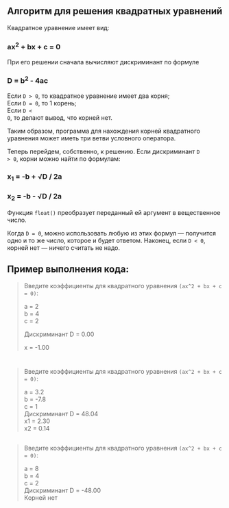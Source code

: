 ## Алгоритм для решения квадратных уравнений
Квадратное уравнение имеет вид:

### ax<sup>2</sup> + bx + c = 0

При его решении сначала вычисляют дискриминант по формуле

### D = b<sup>2</sup> - 4ac

Если <code>D > 0</code>, то квадратное уравнение имеет два корня;<br>
Если <code>D = 0</code>, то 1 корень;<br>
Если <code>D < 0</code>, то делают вывод, что корней нет.

Таким образом, программа для нахождения корней квадратного 
уравнения может иметь три ветви условного оператора.

Теперь перейдем, собственно, к решению. 
Если дискриминант <code>D > 0</code>, корни можно найти по формулам:
### x<sub>1</sub> = -b + √D / 2a
### x<sub>2</sub> = -b - √D / 2a


Функция <code>float()</code> преобразует переданный ей аргумент в вещественное число.

Когда <code>D = 0</code>, можно использовать любую из этих формул — получится 
одно и то же число, которое и будет ответом. Наконец, если <code>D < 0</code>, корней нет 
— ничего считать не надо.

## Пример выполнения кода:
<blockquote>
<p>Введите коэффициенты для квадратного уравнения <code>(ax^2 + bx + c = 0)</code>:</p>
a = 2<br>
b = 4<br>
c = 2<br>
<p>Дискриминант D = 0.00</p>
x = -1.00
</blockquote>

#

<blockquote>
<p>Введите коэффициенты для квадратного уравнения <code>(ax^2 + bx + c = 0)</code>:</p>
a = 3.2<br>
b = -7.8<br>
c = 1<br>
Дискриминант D = 48.04<br>
x1 = 2.30<br>
x2 = 0.14<br>
</blockquote>

##

<blockquote>
<p>Введите коэффициенты для квадратного уравнения <code>(ax^2 + bx + c = 0)</code>:</p>
a = 8<br>
b = 4<br>
c = 2<br>
Дискриминант D = -48.00<br>
Корней нет<br>
</blockquote>